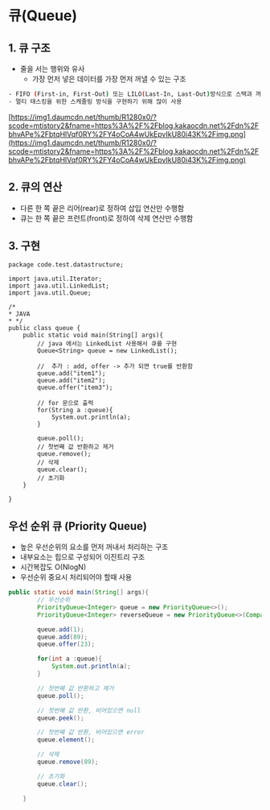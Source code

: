 # 큐(Queue)

## 1. 큐 구조

- 줄을 서는 행위와 유사
    - 가장 먼저 넣은 데이터를 가장 먼저 꺼낼 수 있는 구조

```bash
- FIFO (First-in, First-Out) 또는 LILO(Last-In, Last-Out)방식으로 스택과 꺼내는 순서가 반대
- 멀티 태스킹을 위한 스케줄링 방식을 구현하기 위해 많이 사용
```

[https://img1.daumcdn.net/thumb/R1280x0/?scode=mtistory2&fname=https%3A%2F%2Fblog.kakaocdn.net%2Fdn%2FbhvAPe%2FbtqHlVqf0RY%2FY4oCoA4wUkEpvIkU80i43K%2Fimg.png](https://img1.daumcdn.net/thumb/R1280x0/?scode=mtistory2&fname=https%3A%2F%2Fblog.kakaocdn.net%2Fdn%2FbhvAPe%2FbtqHlVqf0RY%2FY4oCoA4wUkEpvIkU80i43K%2Fimg.png)

## 2.  큐의 연산

- 다른 한 쪽 끝은 리어(rear)로 정하여 삽입 연산만 수행함
- 큐는 한 쪽 끝은 프런트(front)로 정하여 삭제 연산만 수행함

## 3. 구현

```
package code.test.datastructure;

import java.util.Iterator;
import java.util.LinkedList;
import java.util.Queue;

/*
* JAVA
* */
public class queue {
    public static void main(String[] args){
        // java 에서는 LinkedList 사용해서 큐를 구현
        Queue<String> queue = new LinkedList();

        //  추가 : add, offer -> 추가 되면 true를 반환함
        queue.add("item1");
        queue.add("item2");
        queue.offer("item3");

        // for 문으로 출력
        for(String a :queue){
            System.out.println(a);
        }

        queue.poll();
        // 첫번째 값 반환하고 제거
        queue.remove();
        // 삭제
        queue.clear();
        // 초기화
    }

}

```

## 우선 순위 큐 (Priority Queue)

- 높은 우선순위의 요소를 먼저 꺼내서 처리하는 구조
- 내부요소는 힙으로 구성되어 이진트리 구조
- 시간복잡도 O(NlogN)
- 우선순위 중요시 처리되어야 할때 사용

```java
public static void main(String[] args){
        // 우선순위
        PriorityQueue<Integer> queue = new PriorityQueue<>();
        PriorityQueue<Integer> reverseQueue = new PriorityQueue<>(Comparator.reverseOrder());

        queue.add(1);
        queue.add(89);
        queue.offer(23);

        for(int a :queue){
            System.out.println(a);
        }

        // 첫번째 값 반환하고 제거
        queue.poll();

        // 첫번째 값 반환, 비어있으면 null
        queue.peek();

        // 첫번째 값 반환, 비어있으면 error
        queue.element();

        // 삭제
        queue.remove(89);

        // 초기화
        queue.clear();

    }
```